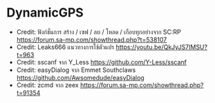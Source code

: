 # DynamicGPS

- Credit: ฟังก์ชั่นการ สร้าง / เซฟ / ลบ / โหลด / เกือบทุกอย่างจาก SC:RP https://forum.sa-mp.com/showthread.php?t=538107
- Credit: Leaks666 แนวทางการใช้ตัวแปร https://youtu.be/QkJyJS7IMSU?t=963
- Credit: sscanf จาก Y_Less https://github.com/Y-Less/sscanf
- Credit: easyDialog จาก Emmet Southclaws https://github.com/Awsomedude/easyDialog
- Credit: zcmd จาก zeex https://forum.sa-mp.com/showthread.php?t=91354
